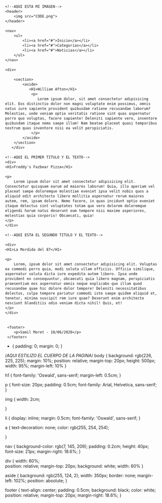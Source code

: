 <!DOCTYPE html>
<html lang="en">
<head>
    <meta charset="UTF-8">
    <meta name="viewport" content="width=device-width, initial-scale=1.0">
    <title>Practica</title>
    <!--ESTILOS-->
    <link rel="stylesheet" href="styles.css">
    <link href="https://fonts.googleapis.com/css2?family=Oswald:wght@600&display=swap" rel="stylesheet">
    <link href="https://fonts.googleapis.com/css2?family=Oswald&display=swap" rel="stylesheet">
</head>
<body>

    <!--AQUI ESTA MI IMAGEN-->
    <header>
        <img src="CODE.png">
    </header>

    <nav>
        <ul>
            <li><a href="#">Inicio</a></li>
            <li><a href="#">Categorias</a></li>
            <li><a href="#">Noticias</a></li>
        </ul>
    </nav>

    <div>

        <section>
            <aside>
               <H1>William Afton</H1>  
                <p>
                   Lorem ipsum dolor, sit amet consectetur adipisicing elit. Eos distinctio dolor non magni voluptate enim possimus, omnis natus iure sapiente provident quibusdam ratione recusandae laborum? Molestias, unde veniam optio veritatis ratione sint quas aspernatur porro quo voluptas, facere sapiente! Deleniti sapiente vero, inventore quibusdam itaque nemo saepe illum! Nam beatae placeat quasi temporibus nostrum quas inventore nisi ea velit perspiciatis.
                </p>
            </aside>
        </section>
       </div>

    <!--AQUI EL PRIMER TITULO Y EL TEXTO-->
    <div>
    <H1>Freddy's Fazbear Pizza</H1>

    <p>
        Lorem ipsum dolor sit amet consectetur adipisicing elit. Consectetur quisquam earum ad maiores laborum! Quia, illo aperiam vel placeat saepe doloremque molestiae eveniet ipsa velit nobis quos a aliquid odit architecto libero mollitia aspernatur rerum maiores autem, rem, ipsam dolore. Nemo facere, in quas incidunt optio eveniet itaque delectus sint voluptates totam quo vero dolorem doloremque eligendi harum natus deserunt eum tempore nisi maxime asperiores, molestias quia corporis! Obcaecati, quia!
    </p>
    </div>   

    <!--AQUI ESTA EL SEGUNDO TITULO Y EL TEXTO-->
    
    <div>
    <H1>La Mordida del 87</H1>

    <p>
        Lorem, ipsum dolor sit amet consectetur adipisicing elit. Voluptas ea commodi porro quia, modi soluta ullam officiis. Officia similique, aspernatur soluta dicta iure expedita autem libero. Ipsa unde provident ex consequuntur, obcaecati quia libero magnam, perspiciatis praesentium eos aspernatur omnis neque explicabo quo illum quod recusandae quae hic dolore dolor tempore! Deleniti necessitatibus delectus, culpa tempore pariatur commodi iste saepe quidem aliquid et, tenetur, minima suscipit rem iure quae? Deserunt enim architecto nesciunt blanditiis odio veniam dicta nihil! Quis, et!
    </p>
    </div>
     

     <footer>
        <p>Samil Moret - 10/06/2020</p> 
     </footer>
</body>
</html>

* {
    padding: 0;
    margin: 0;
}

/*AQUI ESTILIZO EL CUERPO DE LA PAGINA*/
body {
    background: rgb(226, 225, 225);
    margin: 10%; 
    position: relative;
    margin-top: 20px;
    height: 500px;
    width: 95%;
    margin-left: 10%
}

h1 {
    font-family: 'Oswald', sans-serif;
    margin-left: 0.5cm;
}

p {
    font-size: 20px;
    padding: 0.5cm;
    font-family: Arial, Helvetica, sans-serif;
}

img {
    width: 2cm;
    
}

li {
    display: inline;
    margin: 0.5cm;
    font-family: 'Oswald', sans-serif;
}

a {
    text-decoration: none;
    color: rgb(255, 254, 254);

}

nav {
    background-color: rgb(7, 145, 209);
    padding: 0.2cm;
    height: 40px;
    font-size: 21px;
    margin-right: 18.6%;
}

div {
    width: 60%;    
    position: relative;
    margin-top: 20px;
    background: white;
    width: 60%
}

aside  {
    background: rgb(255, 124, 2);
    width: 350px;
    border: none;
    margin-left:  102%;
    position: absolute;
}

footer {
    text-align: center;
    padding: 0.5cm;
    background: black;
    color: white;
    position: relative;
    margin-top: 20px;
    margin-right: 18.6%;
}
